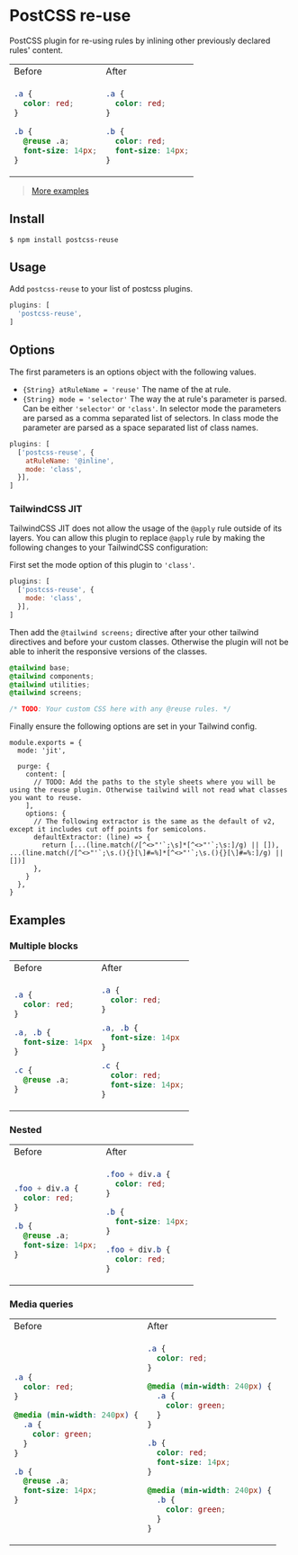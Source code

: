 # PostCSS re-use

PostCSS plugin for re-using rules by inlining other previously declared rules' content.

<table>
<tr><td>Before</td><td>After</td></tr>
<tr><td>

```CSS
.a {
  color: red;
}

.b {
  @reuse .a;
  font-size: 14px;
}
```

</td><td>

```CSS
.a {
  color: red;
}

.b {
  color: red;
  font-size: 14px;
}
```

</td></tr>
</table>

> [More examples](#examples)

## Install

```
$ npm install postcss-reuse
```

## Usage

Add `postcss-reuse` to your list of postcss plugins.

```JavaScript
plugins: [
  'postcss-reuse',
]
```

## Options

The first parameters is an options object with the following values.

- `{String} atRuleName = 'reuse'` The name of the at rule.
- `{String} mode = 'selector'` The way the at rule's parameter is parsed. Can be either `'selector'` or `'class'`. In selector mode the parameters are parsed as a comma separated list of selectors. In class mode the parameter are parsed as a space separated list of class names.

```JavaScript
plugins: [
  ['postcss-reuse', {
    atRuleName: '@inline',
    mode: 'class',
  }],
]
```

### TailwindCSS JIT

TailwindCSS JIT does not allow the usage of the `@apply` rule outside of its layers. You can allow this plugin to replace `@apply` rule by making the following changes to your TailwindCSS configuration:

First set the mode option of this plugin to `'class'`.

```JavaScript
plugins: [
  ['postcss-reuse', {
    mode: 'class',
  }],
]
```

Then add the `@tailwind screens;` directive after your other tailwind directives and before your custom classes. Otherwise the plugin will not be able to inherit the responsive versions of the classes.

```CSS
@tailwind base;
@tailwind components;
@tailwind utilities;
@tailwind screens;

/* TODO: Your custom CSS here with any @reuse rules. */
```

Finally ensure the following options are set in your Tailwind config.

```JS
module.exports = {
  mode: 'jit',

  purge: {
    content: [
      // TODO: Add the paths to the style sheets where you will be using the reuse plugin. Otherwise tailwind will not read what classes you want to reuse.
    ],
    options: {
      // The following extractor is the same as the default of v2, except it includes cut off points for semicolons.
      defaultExtractor: (line) => {
        return [...(line.match(/[^<>"'`;\s]*[^<>"'`;\s:]/g) || []), ...(line.match(/[^<>"'`;\s.(){}[\]#=%]*[^<>"'`;\s.(){}[\]#=%:]/g) || [])]
      },
    }
  },
}
```

## Examples

### Multiple blocks

<table>
<tr><td>Before</td><td>After</td></tr>
<tr><td>

```CSS
.a {
  color: red;
}

.a, .b {
  font-size: 14px
}

.c {
  @reuse .a;
}
```

</td><td>

```CSS
.a {
  color: red;
}

.a, .b {
  font-size: 14px
}

.c {
  color: red;
  font-size: 14px;
}
```

</td></tr>
</table>

### Nested

<table>
<tr><td>Before</td><td>After</td></tr>
<tr><td>

```CSS
.foo + div.a {
  color: red;
}

.b {
  @reuse .a;
  font-size: 14px;
}
```

</td><td>

```CSS
.foo + div.a {
  color: red;
}

.b {
  font-size: 14px;
}

.foo + div.b {
  color: red;
}
```

</td></tr>
</table>

### Media queries

<table>
<tr><td>Before</td><td>After</td></tr>
<tr><td>

```CSS
.a {
  color: red;
}

@media (min-width: 240px) {
  .a {
    color: green;
  }
}

.b {
  @reuse .a;
  font-size: 14px;
}
```

</td><td>

```CSS
.a {
  color: red;
}

@media (min-width: 240px) {
  .a {
    color: green;
  }
}

.b {
  color: red;
  font-size: 14px;
}

@media (min-width: 240px) {
  .b {
    color: green;
  }
}
```

</td></tr>
</table>
